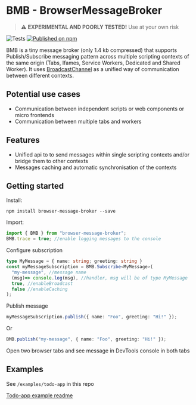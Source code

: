 # BMB - BrowserMessageBroker

> ⚠️ **EXPERIMENTAL AND POORLY TESTED!** Use at your own risk

![Tests](https://github.com/A-Maiorov/bmb/actions/workflows/test.yml/badge.svg)
[![Published on npm](https://img.shields.io/npm/v/browser-message-broker.svg?logo=npm)](https://www.npmjs.com/package/browser-message-broker)

BMB is a tiny message broker (only 1.4 kb compressed) that supports Publish/Subscribe messaging pattern across multiple scripting contexts of the same origin (Tabs, Ifames, Service Workers, Dedicated and Shared Worker). It uses [BroadcastChannel](https://developer.mozilla.org/en-US/docs/Web/API/BroadcastChannel#browser_compatibility) as a unified way of communication between different contexts.

## Potential use cases

- Communication between independent scripts or web components or micro frontends
- Communication between multiple tabs and workers

## Features

- Unified api to to send messages within single scripting contexts and/or bridge them to other contexts
- Messages caching and automatic synchronisation of the contexts

## Getting started

Install:

```console
npm install browser-message-broker --save
```

Import:

```js
import { BMB } from "browser-message-broker";
BMB.trace = true; //enable logging messages to the console
```

Configure subscription

```ts
type MyMessage = { name: string; greeting: string }
const myMessageSubscription = BMB.Subscribe<MyMessage>(
  "my-message", //message name
  (msg)=> console.log(msg), //handler, msg will be of type MyMessage
  true, //enableBroadcast
  false //enableCaching
);
```

Publish message

```ts
myMessageSubscription.publish({ name: "Foo", greeting: "Hi!" });
```

Or

```ts
BMB.publish("my-message", { name: "Foo", greeting: "Hi!" });
```

Open two browser tabs and see message in DevTools console in both tabs

## Examples

See `/examples/todo-app` in this repo

[Todo-app example readme](/examples/todo-app/readme.md)
